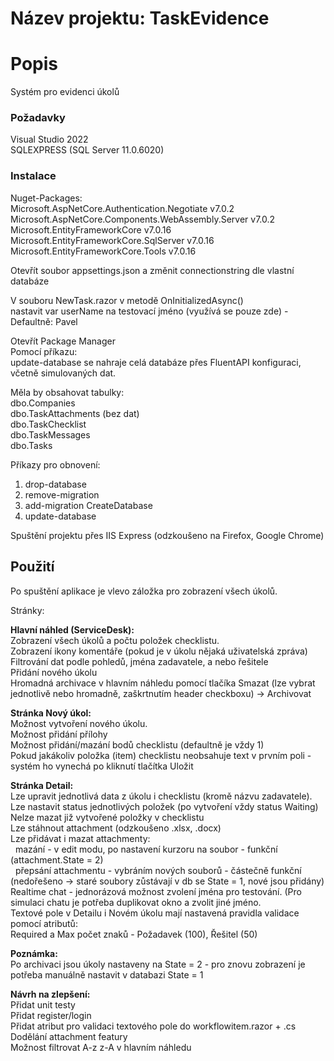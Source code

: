 # Název projektu: TaskEvidence

# Popis
Systém pro evidenci úkolů

### Požadavky

Visual Studio 2022<br>
SQLEXPRESS (SQL Server 11.0.6020)

### Instalace

Nuget-Packages:<br>
Microsoft.AspNetCore.Authentication.Negotiate v7.0.2<br>
Microsoft.AspNetCore.Components.WebAssembly.Server v7.0.2<br>
Microsoft.EntityFrameworkCore v7.0.16<br>
Microsoft.EntityFrameworkCore.SqlServer v7.0.16<br>
Microsoft.EntityFrameworkCore.Tools v7.0.16

Otevřít soubor appsettings.json a změnit connectionstring dle vlastní databáze

V souboru NewTask.razor v metodě OnInitializedAsync()<br>
nastavit var userName na testovací jméno (využívá se pouze zde) - Defaultně: Pavel


Otevřít Package Manager<br>
Pomocí příkazu:<br>
update-database se nahraje celá databáze přes FluentAPI konfiguraci, včetně simulovaných dat.

Měla by obsahovat tabulky:<br>
dbo.Companies<br>
dbo.TaskAttachments (bez dat)<br>
dbo.TaskChecklist<br>
dbo.TaskMessages<br>
dbo.Tasks

Příkazy pro obnovení:
1. drop-database
2. remove-migration
3. add-migration CreateDatabase
4. update-database

Spuštění projektu přes IIS Express (odzkoušeno na Firefox, Google Chrome)

## Použití

Po spuštění aplikace je vlevo záložka pro zobrazení všech úkolů.

Stránky:

<b>Hlavní náhled (ServiceDesk):</b><br>
Zobrazení všech úkolů a počtu položek checklistu.<br>
Zobrazení ikony komentáře (pokud je v úkolu nějaká uživatelská zpráva)<br>
Filtrování dat podle pohledů, jména zadavatele, a nebo řešitele<br>
Přidání nového úkolu<br>
Hromadná archivace v hlavním náhledu pomocí tlačíka Smazat (lze vybrat jednotlivě nebo hromadně, zaškrtnutím header checkboxu) -> Archivovat


<b>Stránka Nový úkol:</b><br>
Možnost vytvoření nového úkolu.<br>
Možnost přidání přílohy<br>
Možnost přidání/mazání bodů checklistu (defaultně je vždy 1)<br>
Pokud jakákoliv položka (item) checklistu neobsahuje text v prvním poli - systém ho vynechá po kliknutí tlačítka Uložit


<b>Stránka Detail:</b><br>
Lze upravit jednotlivá data z úkolu i checklistu (kromě názvu zadavatele).<br>
Lze nastavit status jednotlivých položek (po vytvoření vždy status Waiting)<br>
Nelze mazat již vytvořené položky v checklistu<br>
Lze stáhnout attachment (odzkoušeno .xlsx, .docx)<br>
Lze přidávat i mazat attachmenty:<br>
	&nbsp; mazání - v edit modu, po nastavení kurzoru na soubor - funkční (attachment.State = 2)<br>
	&nbsp; přepsání attachmentu - vybráním nových souborů - částečně funkční (nedořešeno -> staré soubory zůstávají v db se State = 1, nové jsou přidány)<br>
Realtime chat - jednorázová možnost zvolení jména pro testování. (Pro simulaci chatu je potřeba duplikovat okno a zvolit jiné jméno.<br>
Textové pole v Detailu i Novém úkolu mají nastavená pravidla validace pomocí atributů:<br>
Required a Max počet znaků - Požadavek (100), Řešitel (50)


<b>Poznámka:</b><br>
Po archivaci jsou úkoly nastaveny na State = 2 - pro znovu zobrazení je potřeba manuálně nastavit v databazi State = 1

<b>Návrh na zlepšení:</b><br>
Přidat unit testy<br>
Přidat register/login<br>
Přidat atribut pro validaci textového pole do workflowitem.razor + .cs<br>
Dodělání attachment featury<br>
Možnost filtrovat A-z z-A v hlavním náhledu
